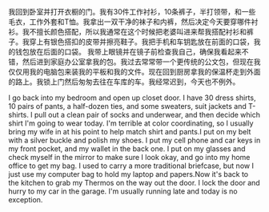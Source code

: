 我回到卧室并打开衣橱的门。我有30件工作衬衫，10条裤子，半打领带，和一些毛衣，工作外套和T恤。我拿出一双干净的袜子和内裤，然后决定今天要穿哪件衬衫。我不擅长颜色搭配，所以我通常在这个时候把老婆叫进来帮我搭配衬衫和裤子。我穿上有银色搭扣的皮带并擦亮鞋子。我把手机和车钥匙放在前面的口袋，我的钱包放在后面的口袋。
我带上眼镜并在镜子前检查我自己，确保我看起来不错，然后进到家庭办公室拿我的包。我过去常常带一个更传统的公文包，但现在我仅仅用我的电脑包来装我的平板和我的文件。现在回到厨房拿我的保温杯走到外面的路上。我锁上门然后匆匆去往在车库的车。我经常迟到，今天也不例外。

I go back into my bedroom and open up closet door. I have 30 dress shirts, 10 pairs of pants, a half-dozen ties, and some sweaters, suit jackets and T-shirts. I pull out a clean pair of socks and underwear, and then decide which shirt I'm going to wear today. I'm terrible at color coordinating, so I usually bring my wife in at his point to help match shirt and pants.I put on my belt with a silver buckle and polish my shoes. I put my cell phone and car keys in my front pocket, and my wallet in the back one.
I put on my glasses and check myself in the mirror to make sure I look okay, and go into my home office to get my bag. I used to carry a more traditional briefcase, but now I just use my computer bag to hold my laptop and papers.Now it's back to the kitchen to grab my Thermos on the way out the door. I lock the door and hurry to my car in the garage. I'm usually running late and today is no exception.